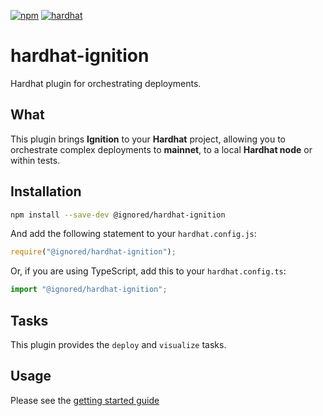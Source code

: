 [![npm](https://img.shields.io/npm/v/@ignored/hardhat-ignition.svg)](https://www.npmjs.com/package/@ignored/hardhat-ignition) [![hardhat](https://hardhat.org/buidler-plugin-badge.svg?1)](https://hardhat.org)

# hardhat-ignition

Hardhat plugin for orchestrating deployments.

## What

This plugin brings **Ignition** to your **Hardhat** project, allowing you to orchestrate complex deployments to **mainnet**, to a local **Hardhat node** or within tests.

## Installation

```bash
npm install --save-dev @ignored/hardhat-ignition
```

And add the following statement to your `hardhat.config.js`:

```js
require("@ignored/hardhat-ignition");
```

Or, if you are using TypeScript, add this to your `hardhat.config.ts`:

```js
import "@ignored/hardhat-ignition";
```

## Tasks

This plugin provides the `deploy` and `visualize` tasks.

## Usage

Please see the [getting started guide](../../docs/getting-started-guide.md)
